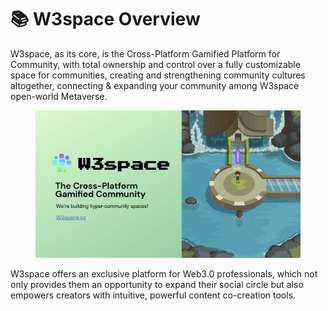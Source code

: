 # 📚 W3space Overview

W3space, as its core, is the Cross-Platform Gamified Platform for Community, with total ownership and control over a fully customizable space for communities, creating and strengthening community cultures altogether, connecting & expanding your community among W3space open-world Metaverse. &#x20;

<figure><img src="../../.gitbook/assets/image (10).png" alt=""><figcaption></figcaption></figure>

W3space offers an exclusive platform for Web3.0 professionals, which not only provides them an opportunity to expand their social circle but also empowers creators with intuitive, powerful content co-creation tools.
